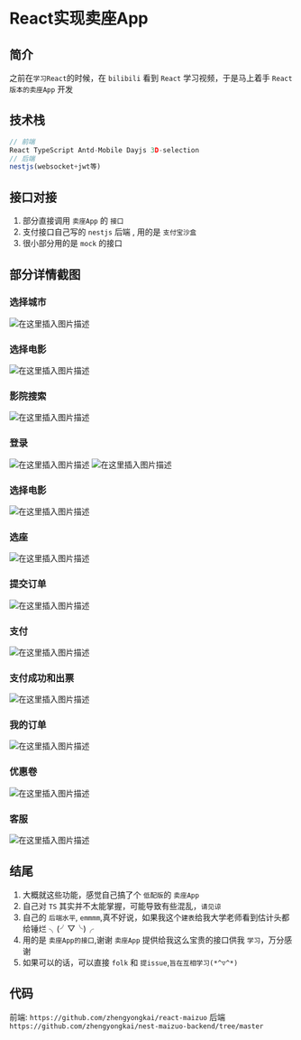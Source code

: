 # React实现卖座App

##  简介

之前在`学习React`的时候，在 `bilibili`  看到 `React` 学习视频，于是马上着手 `React版本的卖座App` 开发

##  技术栈

```js
// 前端
React TypeScript Antd-Mobile Dayjs 3D-selection
// 后端
nestjs(websocket+jwt等)
```
## 接口对接

1.  部分直接调用 `卖座App` 的 `接口`
2. 支付接口自己写的 `nestjs` 后端 , 用的是 `支付宝沙盒`
3. 很小部分用的是 `mock` 的接口

## 部分详情截图
### 选择城市
![在这里插入图片描述](https://img-blog.csdnimg.cn/direct/03126901932041c8b384d72057986c49.jpeg)
### 选择电影
![在这里插入图片描述](https://img-blog.csdnimg.cn/direct/11e9fde9f3c545b3b7de30c4b325038b.png)
### 影院搜索
![在这里插入图片描述](https://img-blog.csdnimg.cn/direct/3e1f1931cf3342139650dfc0baec9e6d.png)

### 登录

![在这里插入图片描述](https://img-blog.csdnimg.cn/direct/89fc50e5d7694c51a1c2078b441d438f.png)
![在这里插入图片描述](https://img-blog.csdnimg.cn/direct/fa2fd9f39f3845ab97ae3f2354ddb91e.png)
### 选择电影

![在这里插入图片描述](https://img-blog.csdnimg.cn/direct/bc8ad3fb486b4100bb97b5553c51d5fe.png)

### 选座
![在这里插入图片描述](https://img-blog.csdnimg.cn/direct/d20e9fe997ed4ab6a3f32f3f63708004.png)
### 提交订单
![在这里插入图片描述](https://img-blog.csdnimg.cn/direct/c81c9d7433964681a8d618dfa4dd9d30.jpeg)
### 支付

![在这里插入图片描述](https://img-blog.csdnimg.cn/direct/30caa588d95b4fe3b7c0d34d16c19edc.png)
### 支付成功和出票

![在这里插入图片描述](https://img-blog.csdnimg.cn/direct/ed1fd48ac5cf44788e20ff7b5436fb4d.png)
### 我的订单

![在这里插入图片描述](https://img-blog.csdnimg.cn/direct/d266a831d00e4ffe87d3af2212e3e5b8.png)

### 优惠卷
![在这里插入图片描述](https://img-blog.csdnimg.cn/direct/a9856e87fdba4f939d1a533df04e4279.png)
### 客服
![在这里插入图片描述](https://img-blog.csdnimg.cn/direct/9b41b7eb0eaa4f898250553ca0fe6c74.png)

## 结尾

1. 大概就这些功能，感觉自己搞了个 `低配版`的 `卖座App`
2. 自己对 `TS` 其实并不太能掌握，可能导致有些混乱，`请见谅`
3. 自己的 `后端水平`, `emmmm`,真不好说，如果我这个`建表`给我大学老师看到估计头都给锤烂 ╮(╯▽╰)╭
4. 用的是 `卖座App的接口`,谢谢 `卖座App` 提供给我这么宝贵的接口供我 `学习`，万分感谢
5. 如果可以的话，可以直接 `folk` 和 `提issue`,`旨在互相学习(*^▽^*)`


## 代码

前端: `https://github.com/zhengyongkai/react-maizuo`
后端 `https://github.com/zhengyongkai/nest-maizuo-backend/tree/master`
